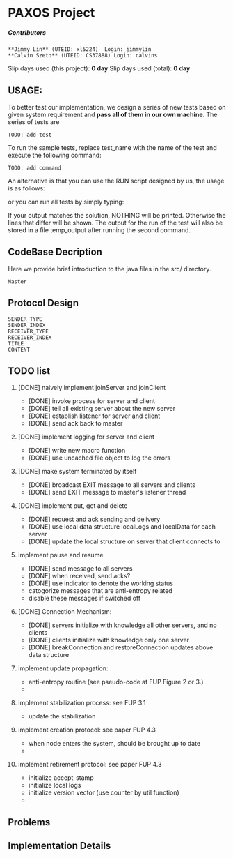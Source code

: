 PAXOS Project 
=============

##### Contributors 
 	**Jimmy Lin** (UTEID: xl5224)  Login: jimmylin 
 	**Calvin Szeto** (UTEID: CS37888) Login: calvins

Slip days used (this project): __0 day__ 
Slip days used (total): __0 day__

USAGE:
---------------

To better test our implementation, we design a series of new tests based on given system requirement and **pass all of them in our own machine**. The series of tests are 

    TODO: add test

To run the sample tests, replace test_name with the name of the test and execute the following command:

    TODO: add command
	
An alternative is that you can use the RUN script designed by us, the usage is as follows:


or you can run all tests by simply typing:


If your output matches the solution, NOTHING will be printed. Otherwise the lines that differ will be shown. 
The output for the run of the test will also be stored in a file temp_output after running the second command.

CodeBase Decription
------------------
Here we provide brief introduction to the java files in the src/ directory.

	Master 

Protocol Design
----------------

	SENDER_TYPE 
	SENDER_INDEX
	RECEIVER_TYPE
	RECEIVER_INDEX
	TITLE
	CONTENT

TODO list
--------------
1. [DONE] naively implement joinServer and joinClient
    - [DONE] invoke process for server and client
    - [DONE] tell all existing server about the new server
    - [DONE] establish listener for server and client
    - [DONE] send ack back to master

2. [DONE] implement logging for server and client
    - [DONE] write new macro function
    - [DONE] use uncached file object to log the errors

3. [DONE] make system terminated by itself
    - [DONE] broadcast EXIT message to all servers and clients
    - [DONE] send EXIT message to master's listener thread

4. [DONE] implement put, get and delete
    - [DONE] request and ack sending and delivery
    - [DONE] use local data structure localLogs and localData for each server
    - [DONE] update the local structure on server that client connects to

5. implement pause and resume
    - [DONE] send message to all servers
    - [DONE] when received, send acks?
    - [DONE] use indicator to denote the working status
    - catogorize messages that are anti-entropy related 
    - disable these messages if switched off

6. [DONE] Connection Mechanism:
    - [DONE] servers initialize with knowledge all other servers, and no clients
    - [DONE] clients initialize with knowledge only one server
    - [DONE] breakConnection and restoreConnection updates above data structure

7. implement update propagation: 
    - anti-entropy routine (see pseudo-code at FUP Figure 2 or 3.) 
    - 

8. implement stabilization process: see FUP 3.1
    - update the stabilization 

9. implement creation protocol: see paper FUP 4.3
    - when node enters the system, should be brought up to date
    - 

10. implement retirement protocol: see paper FUP 4.3
    - initialize accept-stamp 
    - initialize local logs 
    - initialize version vector (use counter by util function)
    - 


Problems
---------------

Implementation Details
---------------



